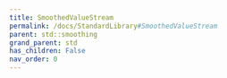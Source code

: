 ```yaml
---
title: SmoothedValueStream
permalink: /docs/StandardLibrary#SmoothedValueStream
parent: std::smoothing
grand_parent: std
has_children: False
nav_order: 0
---
```

